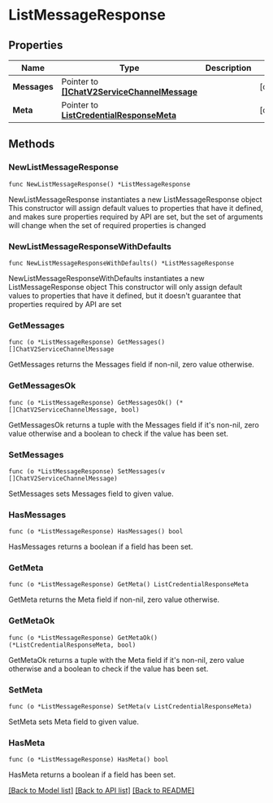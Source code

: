 # ListMessageResponse

## Properties

Name | Type | Description | Notes
------------ | ------------- | ------------- | -------------
**Messages** | Pointer to [**[]ChatV2ServiceChannelMessage**](ChatV2ServiceChannelMessage.md) |  | [optional] 
**Meta** | Pointer to [**ListCredentialResponseMeta**](ListCredentialResponse_meta.md) |  | [optional] 

## Methods

### NewListMessageResponse

`func NewListMessageResponse() *ListMessageResponse`

NewListMessageResponse instantiates a new ListMessageResponse object
This constructor will assign default values to properties that have it defined,
and makes sure properties required by API are set, but the set of arguments
will change when the set of required properties is changed

### NewListMessageResponseWithDefaults

`func NewListMessageResponseWithDefaults() *ListMessageResponse`

NewListMessageResponseWithDefaults instantiates a new ListMessageResponse object
This constructor will only assign default values to properties that have it defined,
but it doesn't guarantee that properties required by API are set

### GetMessages

`func (o *ListMessageResponse) GetMessages() []ChatV2ServiceChannelMessage`

GetMessages returns the Messages field if non-nil, zero value otherwise.

### GetMessagesOk

`func (o *ListMessageResponse) GetMessagesOk() (*[]ChatV2ServiceChannelMessage, bool)`

GetMessagesOk returns a tuple with the Messages field if it's non-nil, zero value otherwise
and a boolean to check if the value has been set.

### SetMessages

`func (o *ListMessageResponse) SetMessages(v []ChatV2ServiceChannelMessage)`

SetMessages sets Messages field to given value.

### HasMessages

`func (o *ListMessageResponse) HasMessages() bool`

HasMessages returns a boolean if a field has been set.

### GetMeta

`func (o *ListMessageResponse) GetMeta() ListCredentialResponseMeta`

GetMeta returns the Meta field if non-nil, zero value otherwise.

### GetMetaOk

`func (o *ListMessageResponse) GetMetaOk() (*ListCredentialResponseMeta, bool)`

GetMetaOk returns a tuple with the Meta field if it's non-nil, zero value otherwise
and a boolean to check if the value has been set.

### SetMeta

`func (o *ListMessageResponse) SetMeta(v ListCredentialResponseMeta)`

SetMeta sets Meta field to given value.

### HasMeta

`func (o *ListMessageResponse) HasMeta() bool`

HasMeta returns a boolean if a field has been set.


[[Back to Model list]](../README.md#documentation-for-models) [[Back to API list]](../README.md#documentation-for-api-endpoints) [[Back to README]](../README.md)


